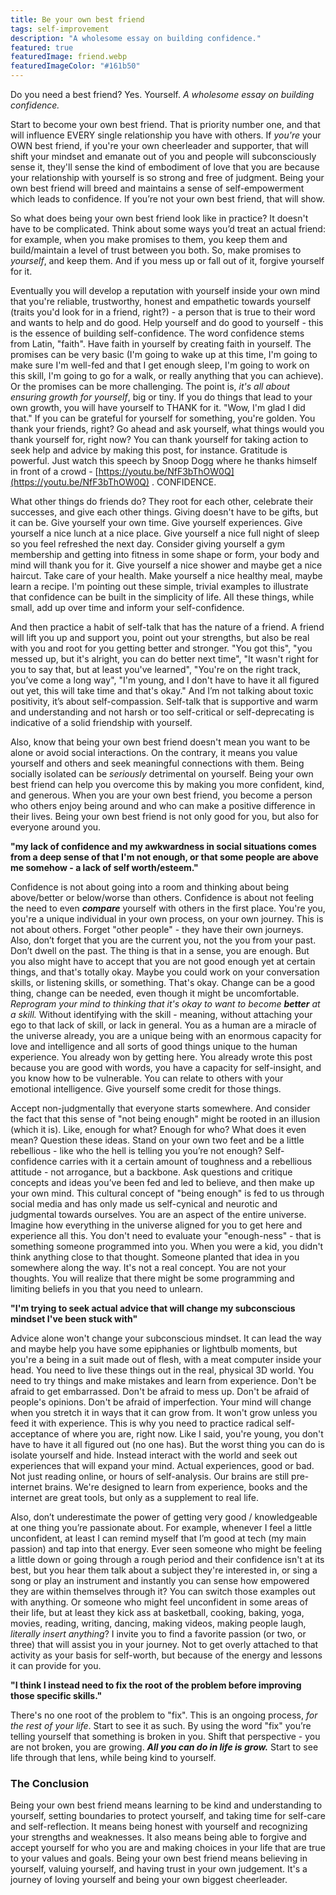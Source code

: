 ```yaml
---
title: Be your own best friend
tags: self-improvement
description: "A wholesome essay on building confidence."
featured: true
featuredImage: friend.webp
featuredImageColor: "#161b50"
---
```


Do you need a best friend? Yes. Yourself. *A wholesome essay on building confidence.*  

Start to become your own best friend. That is priority number one, and that will influence EVERY single relationship you have with others. If _you're_ your OWN best friend, if you're your own cheerleader and supporter, that will shift your mindset and emanate out of you and people will subconsciously sense it, they'll sense the kind of embodiment of love that you are because your relationship with yourself is so strong and free of judgment. Being your own best friend will breed and maintains a sense of self-empowerment which leads to confidence. If you’re not your own best friend, that will show.  

So what does being your own best friend look like in practice? It doesn't have to be complicated. Think about some ways you’d treat an actual friend: for example, when you make promises to them, you keep them and build/maintain a level of trust between you both. So, make promises to _yourself_, and keep them. And if you mess up or fall out of it, forgive yourself for it.  

Eventually you will develop a reputation with yourself inside your own mind that you're reliable, trustworthy, honest and empathetic towards yourself (traits you'd look for in a friend, right?) - a person that is true to their word and wants to help and do good. Help yourself and do good to yourself - this is the essence of building self-confidence. The word confidence stems from Latin, "faith". Have faith in yourself by creating faith in yourself. The promises can be very basic (I'm going to wake up at this time, I'm going to make sure I'm well-fed and that I get enough sleep, I'm going to work on this skill, I'm going to go for a walk, or really anything that you can achieve). Or the promises can be more challenging. The point is, _it's all about ensuring growth for yourself_, big or tiny. If you do things that lead to your own growth, you will have yourself to THANK for it. "Wow, I'm glad I did that." If you can be grateful for yourself for something, you're golden. You thank your friends, right? Go ahead and ask yourself, what things would you thank yourself for, right now? You can thank yourself for taking action to seek help and advice by making this post, for instance. Gratitude is powerful. Just watch this speech by Snoop Dogg where he thanks himself in front of a crowd - [https://youtu.be/NfF3bThOW0Q](https://youtu.be/NfF3bThOW0Q) . CONFIDENCE.  

What other things do friends do? They root for each other, celebrate their successes, and give each other things. Giving doesn't have to be gifts, but it can be. Give yourself your own time. Give yourself experiences. Give yourself a nice lunch at a nice place. Give yourself a nice full night of sleep so you feel refreshed the next day. Consider giving yourself a gym membership and getting into fitness in some shape or form, your body and mind will thank you for it. Give yourself a nice shower and maybe get a nice haircut. Take care of your health. Make yourself a nice healthy meal, maybe learn a recipe. I'm pointing out these simple, trivial examples to illustrate that confidence can be built in the simplicity of life. All these things, while small, add up over time and inform your self-confidence.  

And then practice a habit of self-talk that has the nature of a friend. A friend will lift you up and support you, point out your strengths, but also be real with you and root for you getting better and stronger. "You got this", "you messed up, but it's alright, you can do better next time", "It wasn't right for you to say that, but at least you've learned", "You're on the right track, you’ve come a long way", "I'm young, and I don't have to have it all figured out yet, this will take time and that's okay." And I’m not talking about toxic positivity, it’s about self-compassion. Self-talk that is supportive and warm and understanding and not harsh or too self-critical or self-deprecating is indicative of a solid friendship with yourself.  

Also, know that being your own best friend doesn't mean you want to be alone or avoid social interactions. On the contrary, it means you value yourself and others and seek meaningful connections with them. Being socially isolated can be *seriously* detrimental on yourself. Being your own best friend can help you overcome this by making you more confident, kind, and generous. When you are your own best friend, you become a person who others enjoy being around and who can make a positive difference in their lives. Being your own best friend is not only good for you, but also for everyone around you.

**"my lack of confidence and my awkwardness in social situations comes from a deep sense of that I'm not enough, or that some people are above me somehow - a lack of self worth/esteem."**  

Confidence is not about going into a room and thinking about being above/better or below/worse than others. Confidence is about not feeling the need to even _**compare**_ yourself with others in the first place. You're you, you're a unique individual in your own process, on your own journey. This is not about others. Forget "other people" - they have their own journeys. Also, don’t forget that you are the current you, not the you from your past. Don’t dwell on the past. The thing is that in a sense, you are enough. But you also might have to accept that you are not good enough yet at certain things, and that's totally okay. Maybe you could work on your conversation skills, or listening skills, or something. That's okay. Change can be a good thing, change can be needed, even though it might be uncomfortable. _Reprogram your mind to thinking that it's okay to want to become_ _**better**_ _at a skill._ Without identifying with the skill - meaning, without attaching your ego to that lack of skill, or lack in general. You as a human are a miracle of the universe already, you are a unique being with an enormous capacity for love and intelligence and all sorts of good things unique to the human experience. You already won by getting here. You already wrote this post because you are good with words, you have a capacity for self-insight, and you know how to be vulnerable. You can relate to others with your emotional intelligence. Give yourself some credit for those things.  

Accept non-judgmentally that everyone starts somewhere. And consider the fact that this sense of "not being enough" might be rooted in an illusion (which it is). Like, enough for what? Enough for who? What does it even mean? Question these ideas. Stand on your own two feet and be a little rebellious - like who the hell is telling you you’re not enough? Self-confidence carries with it a certain amount of toughness and a rebellious attitude - not arrogance, but a backbone. Ask questions and critique concepts and ideas you’ve been fed and led to believe, and then make up your own mind. This cultural concept of "being enough" is fed to us through social media and has only made us self-cynical and neurotic and judgmental towards ourselves. You are an aspect of the entire universe. Imagine how everything in the universe aligned for you to get here and experience all this. You don't need to evaluate your "enough-ness" - that is something someone programmed into you. When you were a kid, you didn't think anything close to that thought. Someone planted that idea in you somewhere along the way. It's not a real concept. You are not your thoughts. You will realize that there might be some programming and limiting beliefs in you that you need to unlearn.  

**"I'm trying to seek actual advice that will change my subconscious mindset I've been stuck with"**  

Advice alone won't change your subconscious mindset. It can lead the way and maybe help you have some epiphanies or lightbulb moments, but you're a being in a suit made out of flesh, with a meat computer inside your head. You need to live these things out in the real, physical 3D world. You need to try things and make mistakes and learn from experience. Don't be afraid to get embarrassed. Don't be afraid to mess up. Don't be afraid of people's opinions. Don't be afraid of imperfection. Your mind will change when you stretch it in ways that it can grow from. It won't grow unless you feed it with experience. This is why you need to practice radical self-acceptance of where you are, right now. Like I said, you're young, you don't have to have it all figured out (no one has). But the worst thing you can do is isolate yourself and hide. Instead interact with the world and seek out experiences that will expand your mind. Actual experiences, good or bad. Not just reading online, or hours of self-analysis. Our brains are still pre-internet brains. We're designed to learn from experience, books and the internet are great tools, but only as a supplement to real life.  

Also, don’t underestimate the power of getting very good / knowledgeable at one thing you’re passionate about. For example, whenever I feel a little unconfident, at least I can remind myself that I’m good at tech (my main passion) and tap into that energy. Ever seen someone who might be feeling a little down or going through a rough period and their confidence isn't at its best, but you hear them talk about a subject they're interested in, or sing a song or play an instrument and instantly you can sense how empowered they are within themselves through it? You can switch those examples out with anything. Or someone who might feel unconfident in some areas of their life, but at least they kick ass at basketball, cooking, baking, yoga, movies, reading, writing, dancing, making videos, making people laugh, _literally insert anything_? I invite you to find a favorite passion (or two, or three) that will assist you in your journey. Not to get overly attached to that activity as your basis for self-worth, but because of the energy and lessons it can provide for you.  

**"I think I instead need to fix the root of the problem before improving those specific skills."**  

There's no one root of the problem to "fix". This is an ongoing process, _for the rest of your life_. Start to see it as such. By using the word "fix" you’re telling yourself that something is broken in you. Shift that perspective - you are not broken, you are growing. _**All you can do in life is grow.**_ Start to see life through that lens, while being kind to yourself.

### The Conclusion

Being your own best friend means learning to be kind and understanding to yourself, setting boundaries to protect yourself, and taking time for self-care and self-reflection. It means being honest with yourself and recognizing your strengths and weaknesses. It also means being able to forgive and accept yourself for who you are and making choices in your life that are true to your values and goals. Being your own best friend means believing in yourself, valuing yourself, and having trust in your own judgement. It's a journey of loving yourself and being your own biggest cheerleader.